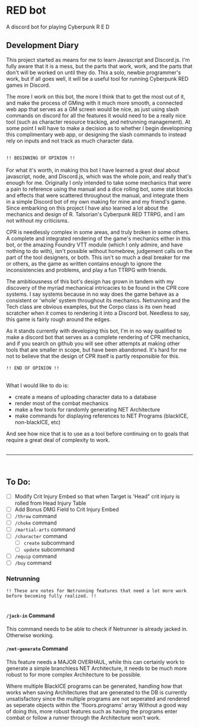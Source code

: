 # RED bot
A discord bot for playing Cyberpunk R E D

## Development Diary

This project started as means for me to learn Javascript and Discord.js. I'm fully aware that it is a mess, but the parts that work, work, and the parts that don't will be worked on until they do. This a solo, newbie programmer's work, but if all goes well, it will be a useful tool for running Cyberpunk RED games in Discord.

The more I work on this bot, the more I think that to get the most out of it, and make the process of GMing with it much more smooth, a connected web app that serves as a GM screen would be nice, as just using slash commands on discord for all the features it would need to be a really nice tool (such as character resource tracking, and netrunning management). At some point I will have to make a decision as to whether I begin developming this complimentary web app, or designing the slash commands to instead rely on inputs and not track as much character data.<br><br>

`` !! BEGINNING OF OPINION !! ``<br><br>
For what it's worth, in making this bot I have learned a great deal about javascript, node, and Discord.js, which was the whole poin, and really that's enough for me. Originally I only intended to take some mechanics that were a pain to reference using the manual and a dice rolling bot, some stat blocks and effects that were scattered throughout the manual, and integrate them in a simple Discord bot of my own making for mine and my friend's game. Since embarking on this project I have also learned a lot about the mechanics and design of R. Talsorian's Cyberpunk RED TTRPG, and I am not without my criticisms. 

CPR is needlessly complex in some areas, and truly broken in some others. A complete and integrated rendering of the game's mechanics either in this bot, or the amazing Foundry VTT module (which I only admire, and have nothing to do with), isn't possible without homebrew, judgement calls on the part of the tool designers, or both.  This isn't so much a deal breaker for me or others, as the game as written contains enough to ignore the inconsistencies and problems, and play a fun TTRPG with friends.

The ambitiousness of this bot's design has grown in tandem with my discovery of the myriad mechanical intricacies to be found in the CPR core systems. I say systems because in no way does the game behave as a consistent or 'whole' system throughout its mechanics. Netrunning and the Tech class are obvious examples, but the Corpo class is its own head scratcher when it comes to rendering it into a Discord bot. Needless to say, this game is fairly rough around the edges.

As it stands currently with developing this bot, I'm in no way qualified to make a discord bot that serves as a complete rendering of CPR mechanics, and if you search on github you will see other attempts at making other tools that are smaller in scope, but have been abandoned. It's hard for me not to believe that the design of CPR itself is partly responsible for this.<br><br>
`` !! END OF OPINION !! ``<br><br>

What I would like to do is:
- create a means of uploading character data to a database
- render most of the combat mechanics
- make a few tools for randomly generating NET Architecture
- make commands for displaying references to NET Programs (blackICE, non-blackICE, etc)

And see how nice that is to use as a tool before continuing on to goals that require a great deal of complexity to work.<br><br>

----
<br>

## To Do:

- [ ] Modify Crit Injury Embed so that when Target is 'Head" crit injury is rolled from Head Injury Table
- [ ] Add Bonus DMG Field to Crit Injury Embed
- [ ] ``/throw`` command
- [ ] ``/choke`` command
- [ ] ``/martial-arts`` command
- [ ] ``/character`` command
  - [ ] ``create`` subcommand
  - [ ] ``update`` subcommand
- [ ] ``/equip``  command
- [ ] ``/buy`` command

### Netrunning
`` !! These are notes for Netrunning features that need a lot more work before becoming fully realized. !! ``<br><br>

#### ``/jack-in`` Command
This command needs to be able to check if Netrunner is already jacked in. Otherwise working.
#### ``/net-generate`` Command 
This feature needs a MAJOR OVERHAUL, while this can certainly work to generate a simple branchless NET Architecture, it needs to be much more robust to for more complex Architecture to be possible.

Where multiple BlackICE programs can be generated, handling how  that works when saving Architectures that are generated to the DB is currently unsatisfactory since the multiple programs are not seperated and rendered as seperate objects within the 'floors.programs' array Without a good way of doing this, more robust features such as having the programs enter combat or follow a runner through the Architecture won't work.

